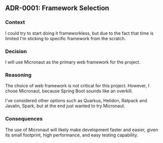 ## ADR-0001: Framework Selection

### Context

I could try to start doing it frameworkless, but due to the fact that time is limited I'm sticking to specific framework from the scratch.


### Decision

I will use Micronaut as the primary web framework for the project.

### Reasoning

The choice of web framework is not critical for this project. 
However, I chose Micronaut, because Spring Boot sounds like an overkill.

I've considered other options such as Quarkus, Helidon, Ratpack and Javalin, Spark, but at the end just wanted to try Micronaut.

### Consequences

The use of Micronaut will likely make development faster and easier, given its small footprint, high performance, and easy testing capability.